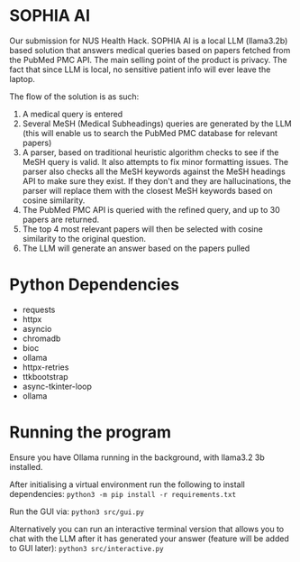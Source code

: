 # SOPHIA AI
Our submission for NUS Health Hack. SOPHIA AI is a local LLM (llama3.2b) based solution that answers medical queries based on papers fetched from the PubMed PMC API. The main selling point of the product is privacy. The fact that since LLM is local, no sensitive patient info will ever leave the laptop. 

The flow of the solution is as such:
1. A medical query is entered
2. Several MeSH (Medical Subheadings) queries are generated by the LLM (this will enable us to search the PubMed PMC database for relevant papers)
3. A parser, based on traditional heuristic algorithm checks to see if the MeSH query is valid. It also attempts to fix minor formatting issues. The parser also checks all the MeSH keywords against the MeSH headings API to make sure they exist. If they don't and they are hallucinations, the parser will replace them with the closest MeSH keywords based on cosine similarity.
4. The PubMed PMC API is queried with the refined query, and up to 30 papers are returned.
5. The top 4 most relevant papers will then be selected with cosine similarity to the original question.
6. The LLM will generate an answer based on the papers pulled

# Python Dependencies
* requests
* httpx
* asyncio
* chromadb
* bioc
* ollama
* httpx-retries
* ttkbootstrap
* async-tkinter-loop
* ollama

# Running the program
Ensure you have Ollama running in the background, with llama3.2 3b installed.

After initialising a virtual environment run the following to install dependencies:
```python3 -m pip install -r requirements.txt```

Run the GUI via:
```python3 src/gui.py```

Alternatively you can run an interactive terminal version that allows you to chat with the LLM after it has generated your answer (feature will be added to GUI later):
```python3 src/interactive.py```